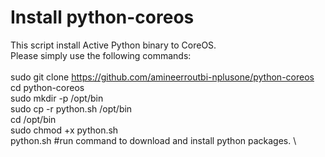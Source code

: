 # Install python-coreos

This script install Active Python binary to CoreOS. \
Please simply use the following commands: \
\
sudo git clone https://github.com/amineerroutbi-nplusone/python-coreos \
cd python-coreos \
sudo mkdir -p /opt/bin \
sudo cp -r python.sh /opt/bin \
cd /opt/bin \
sudo chmod +x python.sh \
python.sh #run command to download and install python packages. \

